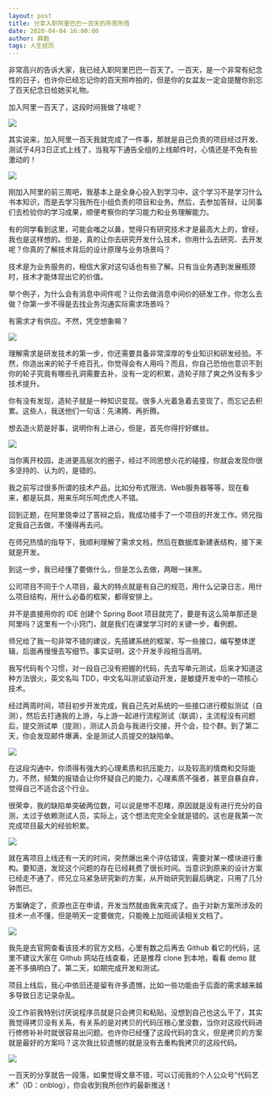 ```yaml
---
layout: post
title: 分享入职阿里巴巴一百天的所思所悟
date: 2020-04-04 16:00:00
author: 薛勤
tags: 人生经历
---
```


非常高兴的告诉大家，我已经入职阿里巴巴一百天了。一百天，是一个非常有纪念性的日子，也许你已经忘记你的百天照咋拍的，但是你的女盆友一定会提醒你别忘了百天纪念日给她买礼物。

加入阿里一百天了，这段时间我做了啥呢？

![](https://imgkr.cn-bj.ufileos.com/9e34b891-5986-4411-b38b-4fb1ede868cc.png)

其实说来，加入阿里一百天我就完成了一件事，那就是自己负责的项目经过开发、测试于4月3日正式上线了，当我写下通告全组的上线邮件时，心情还是不免有些激动的！

![](https://imgkr.cn-bj.ufileos.com/b609e49d-5085-4db8-9f9a-90d15133308f.png)

刚加入阿里的前三周吧，我基本上是全身心投入到学习中，这个学习不是学习什么书本知识，而是去学习我所在小组负责的项目和业务。然后，去参加答辩，让同事们去检验你的学习成果，顺便考察你的学习能力和业务理解能力。

有的同学看到这里，可能会嗤之以鼻，觉得只有研究技术才是最高大上的，曾经，我也是这样想的。但是，真的让你去研究开发什么技术，你用什么去研究、去开发呢？你真的了解技术背后的设计原理与业务场景吗？

技术是为业务服务的，相信大家对这句话也有些了解。只有当业务遇到发展瓶颈时，技术才能体现出它的价值。

举个例子，为什么会有消息中间件呢？让你去做消息中间价的研发工作，你怎么去做？你第一步不得是去找业务沟通实际需求场景吗？

有需求才有供应。不然，凭空想象嘛？

![](https://imgkr.cn-bj.ufileos.com/bdee1fa2-640b-49db-a37f-93be53a1ad20.png)

理解需求是研发技术的第一步，你还需要具备非常深厚的专业知识和研发经验。不然，你造出来的轮子千疮百孔，你觉得会有人用吗？而且，你自己恐怕也意识不到你的轮子究竟有哪些孔洞需要去补，没有一定的积累，造轮子除了爽之外没有多少技术提升。

你有没有发现，造轮子就是一种知识变现。很多人光着急着去变现了，而忘记去积累。这些人，我送他们一句话：先沸腾、再折腾。

想去造火箭是好事，说明你有上进心，但是，首先你得拧好螺丝。

![](https://imgkr.cn-bj.ufileos.com/10e4b04c-9722-4ed5-b8cf-0d8e798b2f4b.png)

当你离开校园，走进更高层次的圈子，经过不同思想火花的碰撞，你就会发现你很多坚持的、认为的，是错的。

我之前写过很多所谓的技术产品，比如分布式限流、Web服务器等等，现在看来，都是玩具，用来乐呵乐呵虎虎人不错。

回到正题，在阿里侥幸过了答辩之后，我成功接手了一个项目的开发工作。师兄指定我自己去做，不懂得再去问。

在师兄热情的指导下，我顺利理解了需求文档，然后在数据库新建表结构，接下来就是开发。

到这一步，我已经懂了要做什么，但是怎么去做，两眼一抹黑。

公司项目不同于个人项目，最大的特点就是有自己的规范，用什么记录日志，用什么项目结构，用什么必备的框架，都得安排上。

并不是直接用你的 IDE 创建个 Spring Boot 项目就完了，要是有这么简单那还是阿里吗？这里有一个小窍门，就是我们在课堂学习时的关键一步，看例题。

师兄给了我一句非常不错的建议，先搭建系统的框架，写一些接口，编写整体逻辑，后面再慢慢去写细节。事实证明，这个开发手段相当高明。

我写代码有个习惯，对一段自己没有把握的代码，先去写单元测试，后来才知道这种方法很火，英文名叫 TDD，中文名叫测试驱动开发，是敏捷开发中的一项核心技术。

经过两周时间，项目初步开发完成，我自己先对系统的一些接口进行模拟测试（自测），然后去打通我的上游，与上游一起进行流程测试（联调），主流程没有问题后，提交测试单（提测），测试人员会与我进行交接，开个会，拉个群。到了第二天，你会发现邮件爆满，全是测试人员提交的缺陷单。

![](https://imgkr.cn-bj.ufileos.com/1a4a01b3-e6ec-4935-9836-f145fdb7f119.png)

在这段沟通中，你须得有强大的心理素质和抗压能力，以及较高的情商和交际能力，不然，频繁的报错会让你怀疑自己的能力，心理素质不强者，甚至自暴自弃，觉得自己不适合这个行业。

很荣幸，我的缺陷单突破两位数，可以说是惨不忍睹，原因就是没有进行充分的自测，太过于依赖测试人员，实际上，这个想法完完全全就是错的。这也是我第一次完成项目最大的经验积累。

![](https://imgkr.cn-bj.ufileos.com/28fb4ba5-013d-4566-a98f-8751ad27f836.png)

就在离项目上线还有一天的时间，突然爆出来个评估错误，需要对某一模块进行重构。要知道，发现这个问题的存在已经耗费了很长时间。当意识到原来的设计方案已经走不通了，师兄立马紧急研究新的方案，从开始研究到最后确定，只用了几分钟而已。

方案确定了，资源也正在申请，开发当然就由我来完成了。由于对新方案所涉及的技术一点不懂，但是明天一定要做完，只能晚上加班阅读相关文档了。

![](https://imgkr.cn-bj.ufileos.com/64e7464f-a953-4371-b317-a7f273e9b6ac.png)

我先是去官网查看该技术的官方文档，心里有数之后再去 Github 看它的代码，这里不建议大家在 Github 网站在线查看，还是推荐 clone 到本地，看看 demo 就差不多搞明白了。第二天，如期完成开发和测试。

项目上线后，我心中依旧还是留有许多遗憾，比如一些功能由于后面的需求越来越多导致日志记录杂乱。

没工作前我特别讨厌说程序员就是只会拷贝和粘贴，没想到自己也这么干了，其实我觉得拷贝没有关系，有关系的是对拷贝的代码压根心里没数，当你对这段代码进行修修补补时就很容易出问题。也许你已经懂了这段代码的含义，但是拷贝的方案就是最好的方案吗？这次我比较遗憾的就是没有去重构我拷贝的这段代码。

![](https://imgkr.cn-bj.ufileos.com/aa25eeb0-8f56-407d-a694-3a078e88316f.png)

一百天的分享就告一段落，如果觉得文章不错，可以订阅我的个人公众号“代码艺术”（ID：onblog），你会收到我所创作的最新推送！